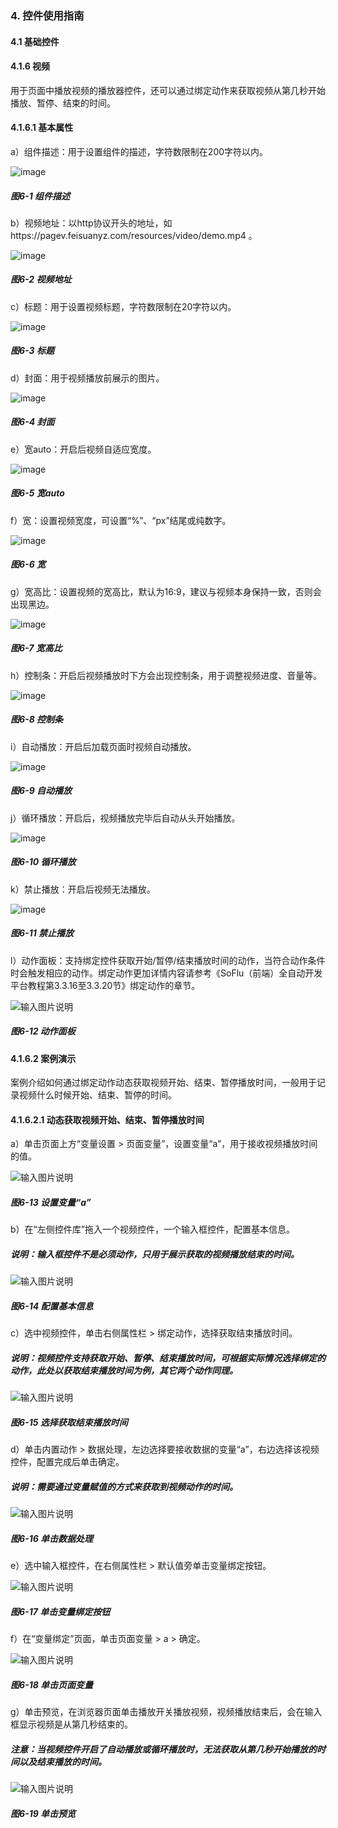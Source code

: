 ### 4. 控件使用指南

#### 4.1 基础控件

#### 4.1.6 视频

用于页面中播放视频的播放器控件，还可以通过绑定动作来获取视频从第几秒开始播放、暂停、结束的时间。

#### 4.1.6.1 基本属性

a）组件描述：用于设置组件的描述，字符数限制在200字符以内。

![image](https://user-images.githubusercontent.com/79617492/218694086-39d4da9d-293c-486d-b31e-0abb4d21c6f5.png)

##### 图6-1 组件描述

b）视频地址：以http协议开头的地址，如https://pagev.feisuanyz.com/resources/video/demo.mp4 。

![image](https://user-images.githubusercontent.com/79617492/218694111-3b546078-5f0b-45a3-984b-fd7028b58578.png)

##### 图6-2 视频地址

c）标题：用于设置视频标题，字符数限制在20字符以内。

![image](https://user-images.githubusercontent.com/79617492/218694134-b2442030-a92c-4d30-bf26-ec0617a400ea.png)

##### 图6-3 标题

d）封面：用于视频播放前展示的图片。

![image](https://user-images.githubusercontent.com/79617492/218694163-b2f43251-a6ea-4f7e-a0e9-57b6983979d2.png)

##### 图6-4 封面

e）宽auto：开启后视频自适应宽度。

![image](https://user-images.githubusercontent.com/79617492/218697144-44d36957-aa2b-4949-bf97-d7f6f9ec5aa8.png)

##### 图6-5 宽auto

f）宽：设置视频宽度，可设置“%”、“px”结尾或纯数字。

![image](https://user-images.githubusercontent.com/79617492/218697336-ceebdcda-2f56-4e53-bc5e-31b00a1da0c1.png)

##### 图6-6 宽

g）宽高比：设置视频的宽高比，默认为16:9，建议与视频本身保持一致，否则会出现黑边。

![image](https://user-images.githubusercontent.com/79617492/218697358-5399f3e2-e92a-4d3e-9431-350d87cfce3f.png)

##### 图6-7 宽高比

h）控制条：开启后视频播放时下方会出现控制条，用于调整视频进度、音量等。

![image](https://user-images.githubusercontent.com/79617492/218697389-4fd2300a-895c-4eef-81be-6a5e7302a7e2.png)

##### 图6-8 控制条

i）自动播放：开启后加载页面时视频自动播放。

![image](https://user-images.githubusercontent.com/79617492/218697412-438e77d2-f154-43c7-badb-8f15bd72a9ec.png)

##### 图6-9 自动播放

j）循环播放：开启后，视频播放完毕后自动从头开始播放。

![image](https://user-images.githubusercontent.com/79617492/218697449-c9b12341-a09d-4fa3-9ef7-4b7562fb9bf5.png)

##### 图6-10 循环播放

k）禁止播放：开启后视频无法播放。

![image](https://user-images.githubusercontent.com/79617492/218697481-826a2b4e-edb2-4d67-82b2-c68609649d22.png)

##### 图6-11 禁止播放

l）动作面板：支持绑定控件获取开始/暂停/结束播放时间的动作，当符合动作条件时会触发相应的动作。绑定动作更加详情内容请参考《SoFlu（前端）全自动开发平台教程第3.3.16至3.3.20节》绑定动作的章节。

![输入图片说明](../../../../images/%20SoFlu%EF%BC%88%E5%89%8D%E7%AB%AF%EF%BC%89%E5%85%A8%E8%87%AA%E5%8A%A8%E5%BC%80%E5%8F%91%E5%B9%B3%E5%8F%B0%E6%95%99%E7%A8%8B/1.%20%E6%9C%80%E6%96%B0%E7%89%88%E6%9C%AC%20-%20%E6%9B%B4%E6%96%B0%E6%97%A5%E6%9C%9F%20-%202023.01.10/4.%20%E6%8E%A7%E4%BB%B6%E4%BD%BF%E7%94%A8%E6%8C%87%E5%8D%97/1.%20%E5%9F%BA%E7%A1%80%E6%8E%A7%E4%BB%B6/6-12.png)

##### 图6-12 动作面板

#### 4.1.6.2 案例演示

案例介绍如何通过绑定动作动态获取视频开始、结束、暂停播放时间，一般用于记录视频什么时候开始、结束、暂停的时间。

#### 4.1.6.2.1 动态获取视频开始、结束、暂停播放时间

a）单击页面上方“变量设置 > 页面变量”，设置变量“a”，用于接收视频播放时间的值。

![输入图片说明](../../../../images/%20SoFlu%EF%BC%88%E5%89%8D%E7%AB%AF%EF%BC%89%E5%85%A8%E8%87%AA%E5%8A%A8%E5%BC%80%E5%8F%91%E5%B9%B3%E5%8F%B0%E6%95%99%E7%A8%8B/1.%20%E6%9C%80%E6%96%B0%E7%89%88%E6%9C%AC%20-%20%E6%9B%B4%E6%96%B0%E6%97%A5%E6%9C%9F%20-%202023.01.10/4.%20%E6%8E%A7%E4%BB%B6%E4%BD%BF%E7%94%A8%E6%8C%87%E5%8D%97/1.%20%E5%9F%BA%E7%A1%80%E6%8E%A7%E4%BB%B6/6-13.png)

##### 图6-13 设置变量“a”

b）在“左侧控件库”拖入一个视频控件，一个输入框控件，配置基本信息。

##### 说明：输入框控件不是必须动作，只用于展示获取的视频播放结束的时间。

![输入图片说明](../../../../images/%20SoFlu%EF%BC%88%E5%89%8D%E7%AB%AF%EF%BC%89%E5%85%A8%E8%87%AA%E5%8A%A8%E5%BC%80%E5%8F%91%E5%B9%B3%E5%8F%B0%E6%95%99%E7%A8%8B/1.%20%E6%9C%80%E6%96%B0%E7%89%88%E6%9C%AC%20-%20%E6%9B%B4%E6%96%B0%E6%97%A5%E6%9C%9F%20-%202023.01.10/4.%20%E6%8E%A7%E4%BB%B6%E4%BD%BF%E7%94%A8%E6%8C%87%E5%8D%97/1.%20%E5%9F%BA%E7%A1%80%E6%8E%A7%E4%BB%B6/6-14.png)

##### 图6-14 配置基本信息

c）选中视频控件，单击右侧属性栏 > 绑定动作，选择获取结束播放时间。

##### 说明：视频控件支持获取开始、暂停、结束播放时间，可根据实际情况选择绑定的动作，此处以获取结束播放时间为例，其它两个动作同理。

![输入图片说明](../../../../images/%20SoFlu%EF%BC%88%E5%89%8D%E7%AB%AF%EF%BC%89%E5%85%A8%E8%87%AA%E5%8A%A8%E5%BC%80%E5%8F%91%E5%B9%B3%E5%8F%B0%E6%95%99%E7%A8%8B/1.%20%E6%9C%80%E6%96%B0%E7%89%88%E6%9C%AC%20-%20%E6%9B%B4%E6%96%B0%E6%97%A5%E6%9C%9F%20-%202023.01.10/4.%20%E6%8E%A7%E4%BB%B6%E4%BD%BF%E7%94%A8%E6%8C%87%E5%8D%97/1.%20%E5%9F%BA%E7%A1%80%E6%8E%A7%E4%BB%B6/6-15.png)

##### 图6-15 选择获取结束播放时间

d）单击内置动作 > 数据处理，左边选择要接收数据的变量“a”，右边选择该视频控件，配置完成后单击确定。

##### 说明：需要通过变量赋值的方式来获取到视频动作的时间。

![输入图片说明](../../../../images/%20SoFlu%EF%BC%88%E5%89%8D%E7%AB%AF%EF%BC%89%E5%85%A8%E8%87%AA%E5%8A%A8%E5%BC%80%E5%8F%91%E5%B9%B3%E5%8F%B0%E6%95%99%E7%A8%8B/1.%20%E6%9C%80%E6%96%B0%E7%89%88%E6%9C%AC%20-%20%E6%9B%B4%E6%96%B0%E6%97%A5%E6%9C%9F%20-%202023.01.10/4.%20%E6%8E%A7%E4%BB%B6%E4%BD%BF%E7%94%A8%E6%8C%87%E5%8D%97/1.%20%E5%9F%BA%E7%A1%80%E6%8E%A7%E4%BB%B6/6-16.png)

##### 图6-16 单击数据处理

e）选中输入框控件，在右侧属性栏 > 默认值旁单击变量绑定按钮。

![输入图片说明](../../../../images/%20SoFlu%EF%BC%88%E5%89%8D%E7%AB%AF%EF%BC%89%E5%85%A8%E8%87%AA%E5%8A%A8%E5%BC%80%E5%8F%91%E5%B9%B3%E5%8F%B0%E6%95%99%E7%A8%8B/1.%20%E6%9C%80%E6%96%B0%E7%89%88%E6%9C%AC%20-%20%E6%9B%B4%E6%96%B0%E6%97%A5%E6%9C%9F%20-%202023.01.10/4.%20%E6%8E%A7%E4%BB%B6%E4%BD%BF%E7%94%A8%E6%8C%87%E5%8D%97/1.%20%E5%9F%BA%E7%A1%80%E6%8E%A7%E4%BB%B6/6-17.png)

##### 图6-17 单击变量绑定按钮

f）在“变量绑定”页面，单击页面变量 > a > 确定。

![输入图片说明](../../../../images/%20SoFlu%EF%BC%88%E5%89%8D%E7%AB%AF%EF%BC%89%E5%85%A8%E8%87%AA%E5%8A%A8%E5%BC%80%E5%8F%91%E5%B9%B3%E5%8F%B0%E6%95%99%E7%A8%8B/1.%20%E6%9C%80%E6%96%B0%E7%89%88%E6%9C%AC%20-%20%E6%9B%B4%E6%96%B0%E6%97%A5%E6%9C%9F%20-%202023.01.10/4.%20%E6%8E%A7%E4%BB%B6%E4%BD%BF%E7%94%A8%E6%8C%87%E5%8D%97/1.%20%E5%9F%BA%E7%A1%80%E6%8E%A7%E4%BB%B6/6-18.png)

##### 图6-18 单击页面变量

g）单击预览，在浏览器页面单击播放开关播放视频，视频播放结束后，会在输入框显示视频是从第几秒结束的。

##### 注意：当视频控件开启了自动播放或循环播放时，无法获取从第几秒开始播放的时间以及结束播放的时间。

![输入图片说明](../../../../images/%20SoFlu%EF%BC%88%E5%89%8D%E7%AB%AF%EF%BC%89%E5%85%A8%E8%87%AA%E5%8A%A8%E5%BC%80%E5%8F%91%E5%B9%B3%E5%8F%B0%E6%95%99%E7%A8%8B/1.%20%E6%9C%80%E6%96%B0%E7%89%88%E6%9C%AC%20-%20%E6%9B%B4%E6%96%B0%E6%97%A5%E6%9C%9F%20-%202023.01.10/4.%20%E6%8E%A7%E4%BB%B6%E4%BD%BF%E7%94%A8%E6%8C%87%E5%8D%97/1.%20%E5%9F%BA%E7%A1%80%E6%8E%A7%E4%BB%B6/6-19.png)

##### 图6-19 单击预览
